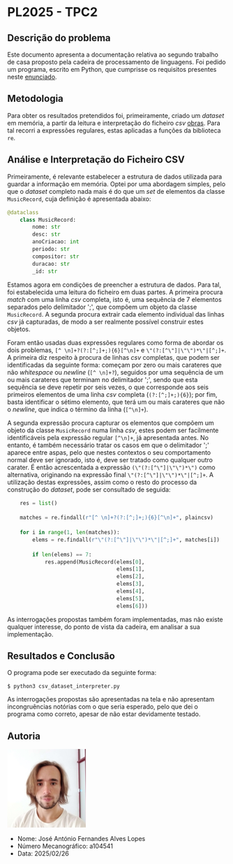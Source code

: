 # PL2025 - TPC2
## Descrição do problema

Este documento apresenta a documentação relativa ao segundo trabalho de casa
proposto pela cadeira de processamento de linguagens. Foi pedido um programa,
escrito em Python, que cumprisse os requisitos presentes neste
[enunciado](tpc2.pdf).

## Metodologia

Para obter os resultados pretendidos foi, primeiramente, criado um *dataset* em
memória, a partir da leitura e interpretação do ficheiro *csv* [obras](obras.csv).
Para tal recorri a expressões regulares, estas aplicadas a funções da biblioteca
```re```.

## Análise e Interpretação do Ficheiro CSV

Primeiramente, é relevante estabelecer a estrutura de dados utilizada para
guardar a informação em memória. Optei por uma abordagem simples, pelo que o
*dataset* completo nada mais é do que um *set* de elementos da classe
```MusicRecord```, cuja definição é apresentada abaixo:

```py
@dataclass
    class MusicRecord:
        nome: str
        desc: str
        anoCriacao: int
        periodo: str
        compositor: str
        duracao: str
        _id: str
```

Estamos agora em condições de preencher a estrutura de dados. Para tal, foi
estabelecida uma leitura do ficheiro em duas partes. A primeira procura
*match* com uma linha *csv* completa, isto é, uma sequência de 7 elementos
separados pelo delimitador ';', que compõem um objeto da classe
```MusicRecord```. A segunda procura extrair cada elemento individual das
linhas *csv* já capturadas, de modo a ser realmente possível construir estes
objetos.

Foram então usadas duas expressões regulares como forma de abordar os dois
problemas, ```[^ \n]+?(?:[^;]+;){6}[^\n]+``` e ```\"(?:[^\"]|\"\")*\"|[^;]+```.
A primeira diz respeito à procura de linhas *csv* completas, que podem ser
identificadas da seguinte forma: começam por zero ou mais carateres que não
*whitespace* ou *newline* (```[^ \n]+?```), seguidos por uma sequência de
um ou mais carateres que terminam no delimitador ';', sendo que esta sequência
se deve repetir por seis vezes, o que corresponde aos seis primeiros elementos
de uma linha *csv* completa (```(?:[^;]+;){6}```); por fim, basta identificar
o sétimo elemento, que terá um ou mais carateres que não o *newline*, que indica
o término da linha (```[^\n]+```).

A segunda expressão procura capturar os elementos que compõem um objeto da
classe ```MusicRecord``` numa linha *csv*, estes podem ser facilmente
identificáveis pela expressão regular ```[^\n]+```, já apresentada antes. No
entanto, é também necessário tratar os casos em que o delimitador ';' aparece
entre aspas, pelo que nestes contextos o seu comportamento normal deve ser
ignorado, isto é, deve ser tratado como qualquer outro carater. É então
acrescentada a expressão ```(\"(?:[^\"]|\"\")*\")``` como alternativa,
originando na expressão final ```\"(?:[^\"]|\"\")*\"|[^;]+```. A utilização
destas expressões, assim como o resto do processo da construção do *dataset*,
pode ser consultado de seguida:

```py
    res = list()

    matches = re.findall(r"[^ \n]+?(?:[^;]+;){6}[^\n]+", plaincsv)

    for i in range(1, len(matches)):
        elems = re.findall(r"\"(?:[^\"]|\"\")*\"|[^;]+", matches[i])

        if len(elems) == 7:
            res.append(MusicRecord(elems[0],
                                   elems[1],
                                   elems[2],
                                   elems[3],
                                   elems[4],
                                   elems[5],
                                   elems[6]))
```

As interrogações propostas também foram implementadas, mas não existe qualquer
interesse, do ponto de vista da cadeira, em analisar a sua implementação.

## Resultados e Conclusão

O programa pode ser executado da seguinte forma:

```
$ python3 csv_dataset_interpreter.py
```

As interrogações propostas são apresentadas na tela e não apresentam
incongruências notórias com o que seria esperado, pelo que dei o programa como
correto, apesar de não estar devidamente testado.

## Autoria
![image](../images/a104541.png)

- Nome: José António Fernandes Alves Lopes
- Número Mecanográfico: a104541
- Data: 2025/02/26
